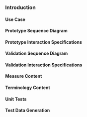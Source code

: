 ### Introduction

#### Use Case

#### Prototype Sequence Diagram

#### Prototype Interaction Specifications

#### Validation Sequence Diagram

#### Validation Interaction Specifications

#### Measure Content

#### Terminology Content

#### Unit Tests

#### Test Data Generation